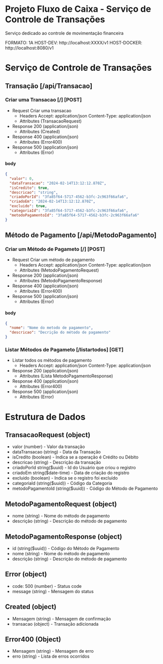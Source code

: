 # Projeto Fluxo de Caixa - Serviço de Controle de Transações
Serviço dedicado ao controle de movimentação financeira

FORMATO: 1A
HOST-DEV: http://localhost:XXXX/v1
HOST-DOCKER: http://localhost:8080/v1


# Serviço de Controle de Transações
## Transação [/api/Transacao]
### Criar uma Transacao [/] [POST]
+ Request Criar uma transacao 
    + Headers
            Accept: application/json
            Content-Type: application/json
    + Attributes (TransacaoRequest)
+ Response 200 (application/json)
    + Attributes (Created)
+ Response 400 (application/json)
    + Attributes (Error400)
+ Response 500 (application/json)
    + Attributes (Error)
#### body
```json
{
  "valor": 0,
  "dataTransacao": "2024-02-14T13:12:12.870Z",
  "isCredito": true,
  "descricao": "string",
  "criadoPorId": "3fa85f64-5717-4562-b3fc-2c963f66afa6",
  "criadoEm": "2024-02-14T13:12:12.870Z",
  "excluido": true,
  "categoriaId": "3fa85f64-5717-4562-b3fc-2c963f66afa6",
  "metodoPagamentoId": "3fa85f64-5717-4562-b3fc-2c963f66afa6"
}
```

## Método de Pagamento [/api/MetodoPagamento]
### Criar um Método de Pagameto [/] [POST]
+ Request Criar um método de pagamento 
    + Headers
            Accept: application/json
            Content-Type: application/json
    + Attributes (MetodoPagamentoRequest)
+ Response 200 (application/json)
    + Attributes (MetodoPagamentoResponse)
+ Response 400 (application/json)
    + Attributes (Error400)
+ Response 500 (application/json)
    + Attributes (Error)
#### body
```json
{
  "nome": "Nome do metodo de pagamento",
  "descricao": "Decrição do método de pagamento"
}
```

### Listar Métodos de Pagameto [/listartodos] [GET]
+ Listar todos os métodos de pagamento 
    + Headers
            Accept: application/json
            Content-Type: application/json
+ Response 200 (application/json)
    + Attributes (Lista MetodoPagamentoResponse)
+ Response 400 (application/json)
    + Attributes (Error400)
+ Response 500 (application/json)
    + Attributes (Error)


# Estrutura de Dados
## TransacaoRequest (object)
+ valor (number) - Valor da transação
+ dataTransacao (string) - Data da Transação
+ isCredito (boolean) - Indica se a operação é Crédito ou Débito
+ descricao (string) - Descrição da transação
+ criadoPorId string($uuid) - Id do Usuário que criou o registro
+ criadoEm string($date-time) - Data de criação do registro
+ excluido (boolean) - Indica se o registro foi excluído
+ categoriaId (string($uuid)) - Código da Categoria
+ metodoPagamentoId (string($uuid)) - Código do Método de Pagamento

## MetodoPagamentoRequest (object)
+ nome (string) - Nome do método de pagamento
+ descrição (string) - Descrição do método de pagamento

## MetodoPagamentoResponse (object)
+ id (string($uuid)) - Código do Método de Pagamento
+ nome (string) - Nome do método de pagamento
+ descrição (string) - Descrição do método de pagamento
  
## Error (object)
+ code: 500 (number) - Status code
+ message (string) - Mensagem do status
  
## Created (object)
+ Mensagem (string) - Mensagem de confirmação
+ transacao (object) - Transação adicionada

## Error400 (Object)
+ Mensagem (string) - Mensagem de erro
+ erro (string) - Lista de erros ocorridos
